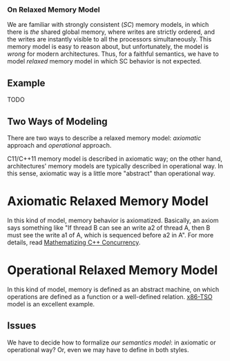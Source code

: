 ### On Relaxed Memory Model ###

We are familiar with strongly consistent (*SC*) memory models, in
which there is *the* shared global memory, where writes are strictly
ordered, and the writes are instantly visible to all the processors
simultaneously. This memory model is easy to reason about, but
unfortunately, the model is *wrong* for modern architectures. Thus,
for a faithful semantics, we have to model *relaxed* memory model in
which SC behavior is not expected.

## Example ##

TODO

## Two Ways of Modeling ##

There are two ways to describe a relaxed memory model: *axiomatic*
approach and *operational* approach.

C11/C++11 memory model is described in axiomatic way; on the other
hand, architectures' memory models are typically described in
operational way. In this sense, axiomatic way is a little more
"abstract" than operational way.

# Axiomatic Relaxed Memory Model #

In this kind of model, memory behavior is axiomatized. Basically, an
axiom says something like "If thread B can see an write a2 of thread
A, then B must see the write a1 of A, which is sequenced before a2 in
A". For more details, read
[Mathematizing C++ Concurrency](http://www.cl.cam.ac.uk/~pes20/cpp/popl085ap-sewell.pdf).

# Operational Relaxed Memory Model #

In this kind of model, memory is defined as an abstract machine, on
which operations are defined as a function or a well-defined
relation. [x86-TSO](http://www.cl.cam.ac.uk/~pes20/weakmemory/cacm.pdf)
model is an excellent example.

## Issues ##

We have to decide how to formalize *our semantics model*: in axiomatic
or operational way? Or, even we may have to define in both styles.

